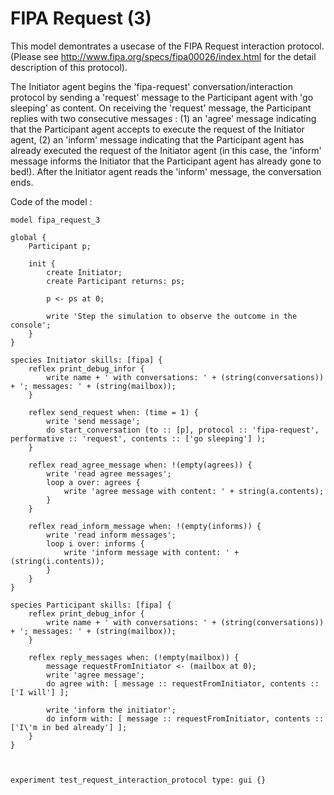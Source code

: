[//]: # (keyword|skill_fipa)
[//]: # (keyword|type_message)
[//]: # (keyword|concept_fipa)
# FIPA Request (3)


This model demontrates a usecase of the FIPA Request interaction protocol. (Please see http://www.fipa.org/specs/fipa00026/index.html for the detail description of this protocol).

The Initiator agent begins the 'fipa-request' conversation/interaction protocol by sending a 'request'  message to the Participant agent with 'go sleeping' as content.
On receiving the 'request' message, the Participant replies with two consecutive messages :
(1) an 'agree' message indicating that the Participant agent accepts to execute the request of the Initiator agent,
(2) an 'inform' message indicating that the Participant agent has already executed the request of the Initiator agent (in this case, the 'inform' message informs the Initiator that the Participant agent has already gone to bed!).
After the Initiator agent reads the 'inform' message, the conversation ends.


Code of the model : 

```
model fipa_request_3

global {
	Participant p;
	
	init {
		create Initiator;
		create Participant returns: ps;
		
		p <- ps at 0;
		
		write 'Step the simulation to observe the outcome in the console';
	}
}

species Initiator skills: [fipa] {
	reflex print_debug_infor {
		write name + ' with conversations: ' + (string(conversations)) + '; messages: ' + (string(mailbox));
	}
	
	reflex send_request when: (time = 1) {
		write 'send message';
		do start_conversation (to :: [p], protocol :: 'fipa-request', performative :: 'request', contents :: ['go sleeping'] );
	}

	reflex read_agree_message when: !(empty(agrees)) {
		write 'read agree messages';
		loop a over: agrees {
			write 'agree message with content: ' + string(a.contents);
		}
	}
	
	reflex read_inform_message when: !(empty(informs)) {
		write 'read inform messages';
		loop i over: informs {
			write 'inform message with content: ' + (string(i.contents));
		}
	}
}

species Participant skills: [fipa] {
	reflex print_debug_infor {
		write name + ' with conversations: ' + (string(conversations)) + '; messages: ' + (string(mailbox));
	}

	reflex reply_messages when: (!empty(mailbox)) {
		message requestFromInitiator <- (mailbox at 0);
		write 'agree message';
		do agree with: [ message :: requestFromInitiator, contents :: ['I will'] ];
		
		write 'inform the initiator';
		do inform with: [ message :: requestFromInitiator, contents :: ['I\'m in bed already'] ];
	}
}



experiment test_request_interaction_protocol type: gui {}
```
